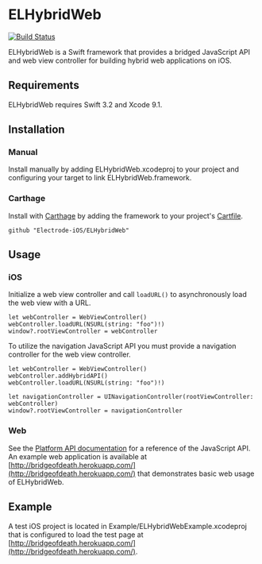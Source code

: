 # ELHybridWeb 

[![Build Status](https://travis-ci.org/Electrode-iOS/ELHybridWeb.svg?branch=master)](https://travis-ci.org/Electrode-iOS/ELHybridWeb)

ELHybridWeb is a Swift framework that provides a bridged JavaScript API and web view controller for building hybrid web applications on iOS.

## Requirements

ELHybridWeb requires Swift 3.2 and Xcode 9.1.

## Installation

### Manual

Install manually by adding ELHybridWeb.xcodeproj to your project and configuring your target to link ELHybridWeb.framework.

### Carthage

Install with [Carthage](https://github.com/Carthage/Carthage) by adding the framework to your project's [Cartfile](https://github.com/Carthage/Carthage/blob/master/Documentation/Artifacts.md#cartfile).

```
github "Electrode-iOS/ELHybridWeb"
```

## Usage

### iOS

Initialize a web view controller and call `loadURL()` to asynchronously load the web view with a URL. 

```
let webController = WebViewController()
webController.loadURL(NSURL(string: "foo")!)
window?.rootViewController = webController
```

To utilize the navigation JavaScript API you must provide a navigation controller for the web view controller.

```
let webController = WebViewController()
webController.addHybridAPI()
webController.loadURL(NSURL(string: "foo")!)

let navigationController = UINavigationController(rootViewController: webController)
window?.rootViewController = navigationController
```

### Web

See the [Platform API documentation](platformAPI.md) for a reference of the JavaScript API. An example web application is available at [http://bridgeofdeath.herokuapp.com/](http://bridgeofdeath.herokuapp.com/) that demonstrates basic web usage of ELHybridWeb.

## Example

A test iOS project is located in Example/ELHybridWebExample.xcodeproj that is configured to load the test page at [http://bridgeofdeath.herokuapp.com/](http://bridgeofdeath.herokuapp.com/).
